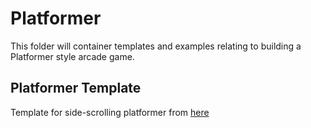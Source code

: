 # Platformer

This folder will container templates and examples relating to building a Platformer style arcade game.

## Platformer Template

Template for side-scrolling platformer from [here](https://api.arcade.academy/en/latest/examples/template_platformer.html#template-platformer)
